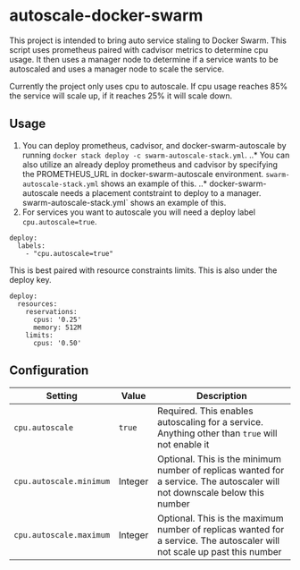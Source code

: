 # autoscale-docker-swarm
This project is intended to bring auto service staling to Docker Swarm. This script uses prometheus paired with cadvisor metrics to determine cpu usage. It then uses a manager node to determine if a service wants to be autoscaled and uses a manager node to scale the service.

Currently the project only uses cpu to autoscale. If cpu usage reaches 85% the service will scale up, if it reaches 25% it will scale down.

## Usage
1. You can deploy prometheus, cadvisor, and docker-swarm-autoscale by running `docker stack deploy -c swarm-autoscale-stack.yml`.
..* You can also utilize an already deploy prometheus and cadvisor by specifying the PROMETHEUS_URL in docker-swarm-autoscale environment. `swarm-autoscale-stack.yml` shows an example of this.
..* docker-swarm-autoscale needs a placement contstraint to deploy to a manager. swarm-autoscale-stack.yml` shows an example of this.
2. For services you want to autoscale you will need a deploy label `cpu.autoscale=true`. 

```
deploy:
  labels:
    - "cpu.autoscale=true"
```

This is best paired with resource constraints limits. This is also under the deploy key.

```
deploy:
  resources:
    reservations:
      cpus: '0.25'
      memory: 512M
    limits:
      cpus: '0.50'

```

## Configuration
| Setting | Value | Description |
| --- | --- | --- |
| `cpu.autoscale` | `true` | Required. This enables autoscaling for a service. Anything other than `true` will not enable it |
| `cpu.autoscale.minimum` | Integer | Optional. This is the minimum number of replicas wanted for a service. The autoscaler will not downscale below this number |
| `cpu.autoscale.maximum` | Integer | Optional. This is the maximum number of replicas wanted for a service. The autoscaler will not scale up past this number | 
